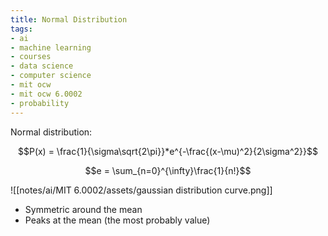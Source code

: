 ```yaml
---
title: Normal Distribution
tags:
- ai
- machine learning
- courses
- data science
- computer science
- mit ocw
- mit ocw 6.0002
- probability
---
```


Normal distribution:

$$P(x) = \frac{1}{\sigma\sqrt{2\pi}}*e^{-\frac{(x-\mu)^2}{2\sigma^2}}$$

$$e = \sum_{n=0}^{\infty}\frac{1}{n!}$$

![[notes/ai/MIT 6.0002/assets/gaussian distribution curve.png]]

- Symmetric around the mean
- Peaks at the mean (the most probably value)